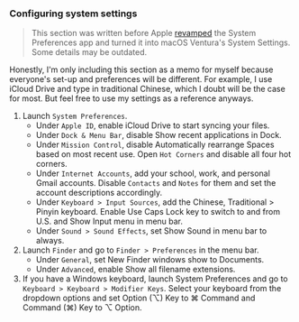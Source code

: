 ### Configuring system settings

> This section was written before Apple [revamped](https://eshop.macsales.com/blog/84141-how-macos-venturas-system-settings-differs-from-the-previous-system-preferences/) the System Preferences app and turned it into macOS Ventura's System Settings. Some details may be outdated.

Honestly, I'm only including this section as a memo for myself because everyone's set-up and preferences will be different. For example, I use iCloud Drive and type in traditional Chinese, which I doubt will be the case for most. But feel free to use my settings as a reference anyways.

1. Launch `System Preferences`.
   - Under `Apple ID`, enable iCloud Drive to start syncing your files.
   - Under `Dock & Menu Bar`, disable Show recent applications in Dock.
   - Under `Mission Control`, disable Automatically rearrange Spaces based on most recent use. Open `Hot Corners` and disable all four hot corners.
   - Under `Internet Accounts`, add your school, work, and personal Gmail accounts. Disable `Contacts` and `Notes` for them and set the account descriptions accordingly.
   - Under `Keyboard > Input Sources`, add the Chinese, Traditional > Pinyin keyboard. Enable Use Caps Lock key to switch to and from U.S. and Show Input menu in menu bar.
   - Under `Sound > Sound Effects`, set Show Sound in menu bar to always.
2. Launch `Finder` and go to `Finder > Preferences` in the menu bar.
   - Under `General`, set New Finder windows show to Documents.
   - Under `Advanced`, enable Show all filename extensions.
3. If you have a Windows keyboard, launch System Preferences and go to `Keyboard > Keyboard > Modifier Keys`. Select your keyboard from the dropdown options and set Option (⌥) Key to ⌘ Command and Command (⌘) Key to ⌥ Option.
